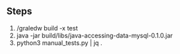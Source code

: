 ## Steps

1. /graledw build -x test
2. java -jar build/libs/java-accessing-data-mysql-0.1.0.jar
3. python3 manual_tests.py | jq .
